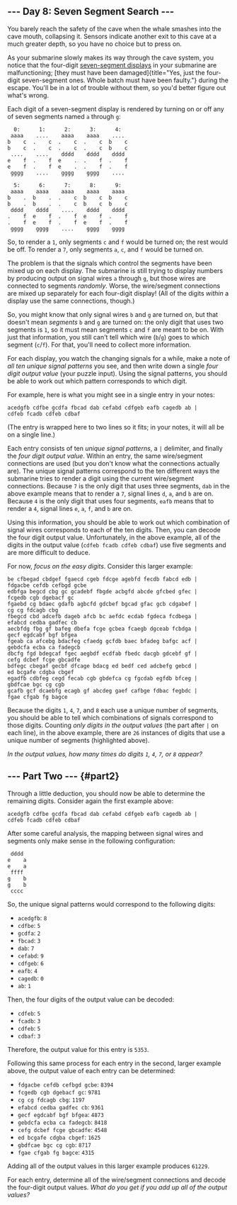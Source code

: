 \-\-- Day 8: Seven Segment Search \-\--
---------------------------------------

You barely reach the safety of the cave when the whale smashes into the
cave mouth, collapsing it. Sensors indicate another exit to this cave at
a much greater depth, so you have no choice but to press on.

As your submarine slowly makes its way through the cave system, you
notice that the four-digit [seven-segment
displays](https://en.wikipedia.org/wiki/Seven-segment_display) in your
submarine are malfunctioning; [they must have been
damaged]{title="Yes, just the four-digit seven-segment ones. Whole batch must have been faulty."}
during the escape. You\'ll be in a lot of trouble without them, so
you\'d better figure out what\'s wrong.

Each digit of a seven-segment display is rendered by turning on or off
any of seven segments named `a` through `g`:

      0:      1:      2:      3:      4:
     aaaa    ....    aaaa    aaaa    ....
    b    c  .    c  .    c  .    c  b    c
    b    c  .    c  .    c  .    c  b    c
     ....    ....    dddd    dddd    dddd
    e    f  .    f  e    .  .    f  .    f
    e    f  .    f  e    .  .    f  .    f
     gggg    ....    gggg    gggg    ....

      5:      6:      7:      8:      9:
     aaaa    aaaa    aaaa    aaaa    aaaa
    b    .  b    .  .    c  b    c  b    c
    b    .  b    .  .    c  b    c  b    c
     dddd    dddd    ....    dddd    dddd
    .    f  e    f  .    f  e    f  .    f
    .    f  e    f  .    f  e    f  .    f
     gggg    gggg    ....    gggg    gggg

So, to render a `1`, only segments `c` and `f` would be turned on; the
rest would be off. To render a `7`, only segments `a`, `c`, and `f`
would be turned on.

The problem is that the signals which control the segments have been
mixed up on each display. The submarine is still trying to display
numbers by producing output on signal wires `a` through `g`, but those
wires are connected to segments *randomly*. Worse, the wire/segment
connections are mixed up separately for each four-digit display! (All of
the digits *within* a display use the same connections, though.)

So, you might know that only signal wires `b` and `g` are turned on, but
that doesn\'t mean *segments* `b` and `g` are turned on: the only digit
that uses two segments is `1`, so it must mean segments `c` and `f` are
meant to be on. With just that information, you still can\'t tell which
wire (`b`/`g`) goes to which segment (`c`/`f`). For that, you\'ll need
to collect more information.

For each display, you watch the changing signals for a while, make a
note of *all ten unique signal patterns* you see, and then write down a
single *four digit output value* (your puzzle input). Using the signal
patterns, you should be able to work out which pattern corresponds to
which digit.

For example, here is what you might see in a single entry in your notes:

    acedgfb cdfbe gcdfa fbcad dab cefabd cdfgeb eafb cagedb ab |
    cdfeb fcadb cdfeb cdbaf

(The entry is wrapped here to two lines so it fits; in your notes, it
will all be on a single line.)

Each entry consists of ten *unique signal patterns*, a `|` delimiter,
and finally the *four digit output value*. Within an entry, the same
wire/segment connections are used (but you don\'t know what the
connections actually are). The unique signal patterns correspond to the
ten different ways the submarine tries to render a digit using the
current wire/segment connections. Because `7` is the only digit that
uses three segments, `dab` in the above example means that to render a
`7`, signal lines `d`, `a`, and `b` are on. Because `4` is the only
digit that uses four segments, `eafb` means that to render a `4`, signal
lines `e`, `a`, `f`, and `b` are on.

Using this information, you should be able to work out which combination
of signal wires corresponds to each of the ten digits. Then, you can
decode the four digit output value. Unfortunately, in the above example,
all of the digits in the output value (`cdfeb fcadb cdfeb cdbaf`) use
five segments and are more difficult to deduce.

For now, *focus on the easy digits*. Consider this larger example:

    be cfbegad cbdgef fgaecd cgeb fdcge agebfd fecdb fabcd edb |
    fdgacbe cefdb cefbgd gcbe
    edbfga begcd cbg gc gcadebf fbgde acbgfd abcde gfcbed gfec |
    fcgedb cgb dgebacf gc
    fgaebd cg bdaec gdafb agbcfd gdcbef bgcad gfac gcb cdgabef |
    cg cg fdcagb cbg
    fbegcd cbd adcefb dageb afcb bc aefdc ecdab fgdeca fcdbega |
    efabcd cedba gadfec cb
    aecbfdg fbg gf bafeg dbefa fcge gcbea fcaegb dgceab fcbdga |
    gecf egdcabf bgf bfgea
    fgeab ca afcebg bdacfeg cfaedg gcfdb baec bfadeg bafgc acf |
    gebdcfa ecba ca fadegcb
    dbcfg fgd bdegcaf fgec aegbdf ecdfab fbedc dacgb gdcebf gf |
    cefg dcbef fcge gbcadfe
    bdfegc cbegaf gecbf dfcage bdacg ed bedf ced adcbefg gebcd |
    ed bcgafe cdgba cbgef
    egadfb cdbfeg cegd fecab cgb gbdefca cg fgcdab egfdb bfceg |
    gbdfcae bgc cg cgb
    gcafb gcf dcaebfg ecagb gf abcdeg gaef cafbge fdbac fegbdc |
    fgae cfgab fg bagce

Because the digits `1`, `4`, `7`, and `8` each use a unique number of
segments, you should be able to tell which combinations of signals
correspond to those digits. Counting *only digits in the output values*
(the part after `|` on each line), in the above example, there are `26`
instances of digits that use a unique number of segments (highlighted
above).

*In the output values, how many times do digits `1`, `4`, `7`, or `8`
appear?*

\-\-- Part Two \-\-- {#part2}
--------------------

Through a little deduction, you should now be able to determine the
remaining digits. Consider again the first example above:

    acedgfb cdfbe gcdfa fbcad dab cefabd cdfgeb eafb cagedb ab |
    cdfeb fcadb cdfeb cdbaf

After some careful analysis, the mapping between signal wires and
segments only make sense in the following configuration:

     dddd
    e    a
    e    a
     ffff
    g    b
    g    b
     cccc

So, the unique signal patterns would correspond to the following digits:

-   `acedgfb`: `8`
-   `cdfbe`: `5`
-   `gcdfa`: `2`
-   `fbcad`: `3`
-   `dab`: `7`
-   `cefabd`: `9`
-   `cdfgeb`: `6`
-   `eafb`: `4`
-   `cagedb`: `0`
-   `ab`: `1`

Then, the four digits of the output value can be decoded:

-   `cdfeb`: `5`
-   `fcadb`: `3`
-   `cdfeb`: `5`
-   `cdbaf`: `3`

Therefore, the output value for this entry is `5353`.

Following this same process for each entry in the second, larger example
above, the output value of each entry can be determined:

-   `fdgacbe cefdb cefbgd gcbe`: `8394`
-   `fcgedb cgb dgebacf gc`: `9781`
-   `cg cg fdcagb cbg`: `1197`
-   `efabcd cedba gadfec cb`: `9361`
-   `gecf egdcabf bgf bfgea`: `4873`
-   `gebdcfa ecba ca fadegcb`: `8418`
-   `cefg dcbef fcge gbcadfe`: `4548`
-   `ed bcgafe cdgba cbgef`: `1625`
-   `gbdfcae bgc cg cgb`: `8717`
-   `fgae cfgab fg bagce`: `4315`

Adding all of the output values in this larger example produces `61229`.

For each entry, determine all of the wire/segment connections and decode
the four-digit output values. *What do you get if you add up all of the
output values?*
